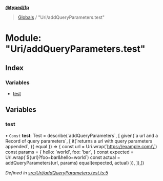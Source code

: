 **[@typed/fp](../README.md)**

> [Globals](../globals.md) / "Uri/addQueryParameters.test"

# Module: "Uri/addQueryParameters.test"

## Index

### Variables

* [test](_uri_addqueryparameters_test_.md#test)

## Variables

### test

• `Const` **test**: Test = describe(\`addQueryParameters\`, [ given(\`a url and a Record of query parameters\`, [ it(\`returns a url with query parameters appended\`, ({ equal }) => { const url = Uri.wrap(\`https://example.com/\`) const params = { hello: 'world', foo: 'bar', } const expected = Uri.wrap(\`${url}?foo=bar&hello=world\`) const actual = addQueryParameters(url, params) equal(expected, actual) }), ]),])

*Defined in [src/Uri/addQueryParameters.test.ts:5](https://github.com/TylorS/typed-fp/blob/41076ce/src/Uri/addQueryParameters.test.ts#L5)*
